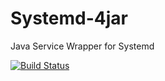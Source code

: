 # Systemd-4jar
Java Service Wrapper for Systemd

[![Build Status](https://travis-ci.org/arashpath/Systemd-4jar.svg?branch=master)](https://travis-ci.org/arashpath/Systemd-4jar)

